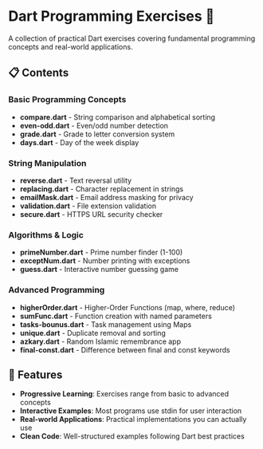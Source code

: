 # Dart Programming Exercises 🎯

A collection of practical Dart exercises covering fundamental programming concepts and real-world applications.

## 📋 Contents

### Basic Programming Concepts
- **compare.dart** - String comparison and alphabetical sorting
- **even-odd.dart** - Even/odd number detection
- **grade.dart** - Grade to letter conversion system
- **days.dart** - Day of the week display

### String Manipulation
- **reverse.dart** - Text reversal utility
- **replacing.dart** - Character replacement in strings
- **emailMask.dart** - Email address masking for privacy
- **validation.dart** - File extension validation
- **secure.dart** - HTTPS URL security checker

### Algorithms & Logic
- **primeNumber.dart** - Prime number finder (1-100)
- **exceptNum.dart** - Number printing with exceptions
- **guess.dart** - Interactive number guessing game

### Advanced Programming
- **higherOrder.dart** - Higher-Order Functions (map, where, reduce)
- **sumFunc.dart** - Function creation with named parameters
- **tasks-bounus.dart** - Task management using Maps
- **unique.dart** - Duplicate removal and sorting
- **azkary.dart** - Random Islamic remembrance app
- **final-const.dart** - Difference between final and const keywords

## 🚀 Features

- **Progressive Learning**: Exercises range from basic to advanced concepts
- **Interactive Examples**: Most programs use stdin for user interaction
- **Real-world Applications**: Practical implementations you can actually use
- **Clean Code**: Well-structured examples following Dart best practices
